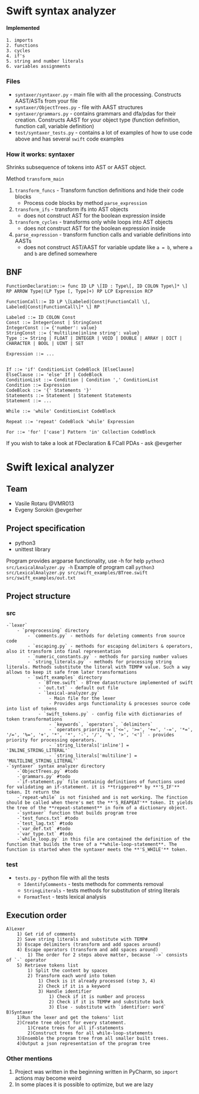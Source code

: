 # Swift syntax analyzer
#### Implemented
```
1. imports
2. functions
3. cycles
4. if's
5. string and number literals
6. variables assignments
```

### Files
- `syntaxer/syntaxer.py` - main file with all the processing. Constructs AAST/ASTs from your file
- `syntaxer/ObjectTrees.py` - file with AAST structures
- `syntaxer/grammars.py` - contains grammars and dfa/pdas for their creation. Constructs AAST for your object type (function definition, function call, variable definition) 
- `test/syntaxer_tests.py` - contains a lot of examples of how to use code above and has several `swift` code examples

### How it works: syntaxer
Shrinks subsequence of tokens into AST or AAST object.

Method `transform_main`
1) `transform_funcs` - Transform function definitions and hide their code blocks
    - Process code blocks by method `parse_expression`
2) `transform_ifs` - transform ifs into AST objects 
    - does not construct AST for the boolean expression inside
3) `transform_cycles` - transforms only while loops into AST objects 
    - does not construct AST for the boolean expression inside
4) `parse_expression` - transform function calls and variable definitions into AASTs
    - does not construct AST/AAST for variable update like `a = b`, where `a` and `b` are defined somewhere


## BNF
```bnf
FunctionDeclaration::= func ID LP \[ID : Type\[, ID COLON Type\]* \] RP ARROW Type|(LP Type [, Type]+) RP LCP Expression RCP

FunctionCall::= ID LP \[Labeled|Const|FunctionCall \[, Labeled|Const|FunctionCall\]* \] RP  

Labeled ::= ID COLON Const  
Const ::= IntegerConst | StringConst  
IntegerConst ::= {'number': value}  
StringConst ::= {'multiline|inline string': value}  
Type ::= String | FLOAT | INTEGER | VOID | DOUBLE | ARRAY | DICT | CHARACTER | BOOL | UINT | SET  

Expression ::= ...  


If ::= 'if' ConditionList CodeBlock [ElseClause]
ElseClause ::= 'else' If | CodeBlock
ConditionList ::= Condition | Condition ',' ConditionList
Condition ::= Expression
CodeBlock ::= '{' Statements '}'
Statements ::= Statement | Statement Statements
Statement ::= ...

While ::= 'while' ConditionList CodeBlock

Repeat ::= 'repeat' CodeBlock 'while' Expression

For ::= 'for' ['case'] Pattern 'in' Collection CodeBlock
```
If you wish to take a look at FDeclaration & FCall PDAs - ask @evgerher

# Swift lexical analyzer

## Team
- Vasile Rotaru @VMR013
- Evgeny Sorokin @evgerher

## Project specification
- python3
- unittest library

Program provides argparse functionality, use -h for help `python3 src/LexicalAnalyzer.py -h`
Example of program call `python3 src/LexicalAnalyzer.py src/swift_examples/BTree.swift src/swift_examples/out.txt`

## Project structure
### src
    -`lexer`
        - `preprocessing` directory
            - `comments.py` - methods for deleting comments from source code 
            - `escaping.py` - methods for escaping delimiters & operators, also it transform into final representation
            - `numeric_constants.py` - methods for parsing number values
            - `string_literals.py` - methods for processing string literals. Methods substitute the literal with TEMP# value. Such a way allows to keep it safe from later transformations
            - `swift_examples` directory
                - `BTree.swift` - BTree datastructure implemented of swift
                - `out.txt` - default out file
                - `lexical-analyzer.py`
                    - Main file for the lexer
                    - Provides args functionality & processes source code into list of tokens
                - `swift_tokens.py` - config file with dictionaries of token transformations
                    - `keywords`, `operators`, `delimiters`
                    - `operators_priority = ['<=', '>=', '+=', '-=', '*=', '/=', '%=', '+', '*', '*', '-', '/', '%', '>', '<']` - provides priority for processing operators.
                    - `string_literals['inline'] = 'INLINE_STRING_LITERAL'`
                    - `string_literals['multiline'] = 'MULTILINE_STRING_LITERAL'`
    -`syntaxer` syntax analyzer directory
        -`ObjectTrees.py` #todo
        -`grammars.py` #todo
        -`if-statement.py` file containig definitions of functions used for validating an if-statement. it is **triggered** by **'S_IF'** token. It return the 
        -`repeat-while` is not finished and is not working. The finction should be called when there's met the **'S_REAPEAT'** token. It yields the tree of the **repeat-statement** in form of a dictionary object.
        -`syntaxer` function that builds program tree
        -`test_funcs.txt` #todo
        -`test_lag.txt` #todo
        -`var_def.txt` #todo
        -`var_type.txt` #todo
        -`while_loop.py` in this file are contained the definition of the function that builds the tree of a **while-loop-statement**. The function is started when the syntaxer meets the **'S_WHILE'** token.
### test
- `tests.py` - python file with all the tests
    - `IdentifyComments` - tests methods for comments removal
    - `StringLiterals` - tests methods for substitution of string literals
    - `FormatTest` - tests lexical analysis
    
## Execution order
    A)Lexer
        1) Get rid of comments
        2) Save string literals and substitute with TEMP#
        3) Escape delimiters (transform and add spaces around)
        4) Escape operators (transform and add spaces around)
            1) The order for 2 steps above matter, because `->` consists of `-` operator
        5) Retrieve tokens list
            1) Split the content by spaces
            2) Transform each word into token
                1) Check is it already processed (step 3, 4)
                2) Check if it is a keyword
                3) Handle identifier
                    1) Check if it is number and process
                    2) Check if it is TEMP# and substitute back
                    3) Else - substitute with `identifier: word`
    B)Syntaxer
        1)Run the lexer and get the tokens' list
        2)Create tree object for every statement.
            1)Create trees for all if-statements
            2)Construct trees for all while-loop-statements
        3)Ensemble the program tree from all smaller built trees.
        4)Output a json representation of the program tree
    
### Other mentions
1) Project was written in the beginning written in PyCharm, so `import` actions may become weird
2) In some places it is possible to optimize, but we are lazy
